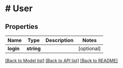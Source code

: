 # # User

## Properties

Name | Type | Description | Notes
------------ | ------------- | ------------- | -------------
**login** | **string** |  | [optional]

[[Back to Model list]](../../README.md#models) [[Back to API list]](../../README.md#endpoints) [[Back to README]](../../README.md)
